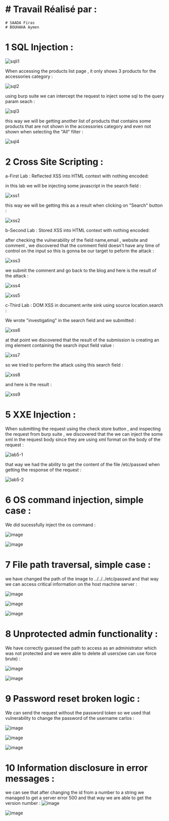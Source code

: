 
# # Travail Réalisé par :
    # SAADA Firas
    # BOUHAHA Aymen


# 1 SQL Injection :

![sqli1](https://github.com/firassaada/DevSecops-Lab/assets/92325496/4c51337c-6568-41a8-8aa9-f3dac26ac587)


When accessing the products list page , it only shows 3 products for the accessories category : 

![sql2](https://github.com/firassaada/DevSecops-Lab/assets/92325496/10f38e27-bf8e-44f5-bd32-fc4b56a36b94)

using burp suite we can intercept the request to inject some sql to the query param seach :

![sql3](https://github.com/firassaada/DevSecops-Lab/assets/92325496/0baae785-7fde-46cd-a6a8-2f3c887b0a08)

this way we will be getting another list of products that contains some products that are not shown in the accessories category and even not shown when selecting the "All" filter :

![sql4](https://github.com/firassaada/DevSecops-Lab/assets/92325496/48a0e959-2b7c-4ae2-ac11-dc5a52f72827)

# 2 Cross Site Scripting :

a-First Lab : Reflected XSS into HTML context with nothing encoded:

in this lab we will be injecting some javascript in the search field : 

![xss1](https://github.com/firassaada/DevSecops-Lab/assets/92325496/5c108eb6-495a-407f-889a-72d186dda0ce)

this way we will be getting this as a result when clicking on "Search" button :

![xss2](https://github.com/firassaada/DevSecops-Lab/assets/92325496/41c53e32-0909-45ce-a4ff-1984014650f5)

b-Second Lab : Stored XSS into HTML context with nothing encoded:

after checking the vulnerability of the field name,email , website and comment , we discovered that the comment field doesn't have any time of control on the input so this is gonna be our target to peform the attack :

![xss3](https://github.com/firassaada/DevSecops-Lab/assets/92325496/ace7f98c-90ad-4e38-ab24-dac0ab2b8c78)

we submit the comment and go back to the blog and here is the result of the attack :

![xss4](https://github.com/firassaada/DevSecops-Lab/assets/92325496/378505da-de36-45f6-b882-8fa4444741f0)

![xss5](https://github.com/firassaada/DevSecops-Lab/assets/92325496/7695f7db-1288-4444-b351-31ec4c9da343)

c-Third Lab : DOM XSS in document.write sink using source location.search :

We wrote "investigating" in the search field and we submitted : 

![xss6](https://github.com/firassaada/DevSecops-Lab/assets/92325496/0e50ec41-185f-439e-b4f2-6ccd2d668075)

at that point we discovered that the result of the submission is creating an img element containing the search input field value : 

![xss7](https://github.com/firassaada/DevSecops-Lab/assets/92325496/d3964339-605c-43c4-8561-7a3401b6d89a)

so we tried to perform the attack using this search field :

![xss8](https://github.com/firassaada/DevSecops-Lab/assets/92325496/a2e92473-80ff-437e-9d2c-e14054b91188)

and here is the result :

![xss9](https://github.com/firassaada/DevSecops-Lab/assets/92325496/dded7528-7875-41d0-b48a-9d958751209e)

# 5 XXE Injection : 

When submitting the request using the check store button , and inspecting the request from burp suite , we discovered that the we can inject the some xml in the request body since they are using xml format on the body of the request : 

![lab5-1](https://github.com/firassaada/DevSecops-Lab/assets/92325496/43ae139a-1bef-436b-bf86-2feed6a6568c)

that way we had the ability to get the content of the file /etc/passwd when getting the response of the request : 

![lab5-2](https://github.com/firassaada/DevSecops-Lab/assets/92325496/170435d0-0630-421e-998f-b5ed5a685dca)


# 6  OS command injection, simple case :

We did sucessfully inject the os command :

![image](https://github.com/firassaada/DevSecops-Lab/assets/94303698/465e6a75-69c7-4ed3-a14c-d56cfaeb3428)

![image](https://github.com/firassaada/DevSecops-Lab/assets/94303698/4e2632e0-8627-4407-be4d-e9148a537b34)

# 7 File path traversal, simple case :

we have changed the path of the image to ../../../etc/passwd and that way we can access critical information on the host machine server :

![image](https://github.com/firassaada/DevSecops-Lab/assets/94303698/ad12a04f-2dfe-4178-96ea-55933f9803c6)

![image](https://github.com/firassaada/DevSecops-Lab/assets/94303698/b7af17a2-7c01-4e4d-ad42-aefe51e30523)

![image](https://github.com/firassaada/DevSecops-Lab/assets/94303698/8ec401be-0ace-4664-9b6f-2a84b5acbe4d)

# 8  Unprotected admin functionality :

We have correctly guessed the path to access as an administrator which was not protected and we were able to delete all users(we can use force brute) :

![image](https://github.com/firassaada/DevSecops-Lab/assets/94303698/d30c1f48-9751-406d-9066-d1720c45d177)

![image](https://github.com/firassaada/DevSecops-Lab/assets/94303698/6a133f12-2650-4e29-ba22-e7b0a1f82209)

# 9 Password reset broken logic :

We can send the request without the password token so we used that vulnerability to change the password of the username carlos :

![image](https://github.com/firassaada/DevSecops-Lab/assets/94303698/64ab10ce-7b9f-4456-906b-6910151e1703)

![image](https://github.com/firassaada/DevSecops-Lab/assets/94303698/f49dbcf1-bbd4-46c5-b66d-20b6a348ac05)

![image](https://github.com/firassaada/DevSecops-Lab/assets/94303698/f3d32a17-7cdd-4253-b3fd-525acbc96261)

# 10  Information disclosure in error messages : 

we can see that after changing the id from a number to a string we managed to get a
server error 500 and that way we are able to get the version number :
![image](https://github.com/firassaada/DevSecops-Lab/assets/94303698/9155b6a0-afed-40ae-b0b6-822355be7eb1)

![image](https://github.com/firassaada/DevSecops-Lab/assets/94303698/75a55d49-d425-41bc-9f56-be96753d70f1)
